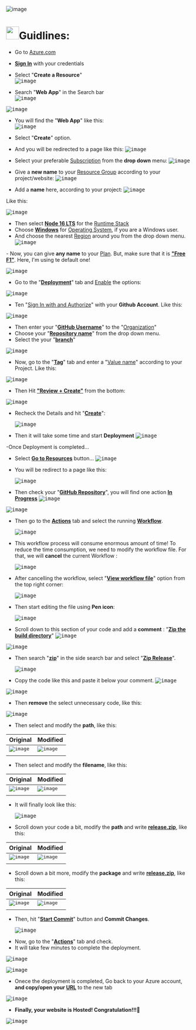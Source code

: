 ![image](https://user-images.githubusercontent.com/90326051/189549281-24a0b323-409c-4c74-a8ff-d8b6cae46a01.png)


# <img src="https://img.icons8.com/plasticine/100/000000/react.png" width="35px"/>Guidlines:

- Go to <ins>[Azure.com](https://azure.microsoft.com/en-us/)</ins>
- <b><ins>Sign In</ins></b> with your credentials
- Select "<b>Create a Resource</b>" </br>
 <kbd>![image](https://user-images.githubusercontent.com/90326051/189541372-fec0d261-222e-48c3-a787-b9cb1a0617d5.png)</kbd>

- Search "<b>Web App</b>" in the Search bar </br> <kbd>![image](https://user-images.githubusercontent.com/90326051/189541488-7c9e35ca-5f77-4135-b301-3baeb8605777.png)</kbd>

<kbd>![image](https://user-images.githubusercontent.com/90326051/189541550-9180d8f3-84bb-45fd-b949-c40fb5575397.png)<kbd>
 <br> 
  - You will find the "<b>Web App</b>" like this: </br> 
  <kbd>![image](https://user-images.githubusercontent.com/90326051/189541945-f44d1f9b-49fc-40a7-8033-2d32049e0d6c.png)</kbd>
  
  - Select "<b>Create</b>" option.
  - And you will be redirected to a page like this:
  <kbd>![image](https://user-images.githubusercontent.com/90326051/189542068-61b722a6-3987-4503-a8ce-e6d65f2f03c0.png)
</kbd>
  
  - Select your preferable <ins>Subscription</ins> from the <b>drop down</b> menu:
  <kbd>![image](https://user-images.githubusercontent.com/90326051/189542150-9618c4fd-f2e3-440e-a757-1e060d83479d.png)</kbd>
  
  - Give a <b>new name</b> to your <ins>Resource Group</ins> according to your project/website: 
  <kbd>![image](https://user-images.githubusercontent.com/90326051/189542215-22023e80-7b87-4305-952f-7df3007642f5.png)</kbd>
  
  - Add a <b>name</b> here, according to your project:
  <kbd>![image](https://user-images.githubusercontent.com/90326051/189542465-c5a9460b-5519-445e-9308-ec75deaee9fd.png)
</kbd>
  Like this:
  
   <kbd>![image](https://user-images.githubusercontent.com/90326051/189542507-3cd614dd-60f0-47dc-bb0f-92b5ac8f6e10.png)
</kbd>
  
  - Then select <ins><b>Node 16 LTS</b></ins> for the <ins>Runtime Stack</ins>
  - Choose <ins><b>Windows</b></ins> for <ins>Operating System</ins>, if you are a Windows user.
  - And choose the nearest <ins>Region</ins> around you from the drop down menu.
   <kbd>![image](https://user-images.githubusercontent.com/90326051/189542773-96cab9a7-34d1-4d59-b510-dd5fa8107767.png)
</kbd>
  - Now, you can give <b>any name</b> to your <ins>Plan</ins>. But, make sure that it is <b><ins>"Free F1"</ins></b>. Here, I'm using te default one! 
  
   <kbd>![image](https://user-images.githubusercontent.com/90326051/189542793-e6056d61-af89-448c-bd28-a1f4aa4e854c.png)
</kbd>
   
  - Go to the "<b><ins>Deployment</ins></b>" tab and <ins>Enable</ins>  the options:
  
  <kbd>![image](https://user-images.githubusercontent.com/90326051/189543527-bdf1cf26-8a16-4305-b7b3-c1def8c6e81c.png)
</kbd>
  
  - Ten "<ins>Sign In with and Authorize</ins>" with your <b>Github Account</b>. Like this:
  
  <kbd>![image](https://user-images.githubusercontent.com/90326051/189543568-4dcf026b-a138-4171-ac1f-9849d8f4a0ce.png)
</kbd>
  
  - Then enter your "<b><ins>GitHub Username</ins></b>" to the "<ins>Organization</ins>"
  - Choose your "<b><ins>Repository name</ins></b>" from the drop down menu.
  - Select the your "<b><ins>branch</ins></b>"
  
  <kbd>![image](https://user-images.githubusercontent.com/90326051/189543641-0735e944-a47d-426f-b573-e6f891974efb.png)
</kbd>
  
  - Now, go to the "<b><ins>Tag</b></ins>" tab and enter a "<ins>Value name</ins>" according to your Project. Like this:
  
   <kbd>![image](https://user-images.githubusercontent.com/90326051/189543131-cef5302c-1fc1-4e5c-acbf-1ec1ba60e920.png)
</kbd>
  
  - Then Hit <b><ins>"Review + Create"</ins></b> from the bottom:
  
   <kbd>![image](https://user-images.githubusercontent.com/90326051/189543189-00517404-759c-42e2-92f1-cf5a413b3f04.png)
</kbd>
  
  - Recheck the Details and hit "<b><ins>Create</ins></b>":
  
    <kbd>![image](https://user-images.githubusercontent.com/90326051/189543218-e64c63de-d906-4b46-8dd1-2d66b5d30afe.png)
</kbd>
  
  - Then it will take some time and start **Deployment**
 <kbd>![image](https://user-images.githubusercontent.com/90326051/189546301-86bdab34-e1b2-4211-80de-e6b2107ec254.png)
 </kbd>
 
  -Once Deployment is completed... 
 - Select <b><ins>Go to Resources</ins></b> button...
   <kbd>![image](https://user-images.githubusercontent.com/90326051/189546327-f73d64c7-a79b-4fed-9397-330229be02ad.png)
</kbd>
 
 - You will be redirect to a page like this:
 
    <kbd>![image](https://user-images.githubusercontent.com/90326051/189546257-310370dd-09bb-4d76-a149-c7ed6bfbede2.png)
</kbd>
 
 - Then check your "<b><ins>GitHub Repository</ins></b>", you will find one action <ins>**In Progress**</ins>
   <kbd>![image](https://user-images.githubusercontent.com/90326051/189546364-1d08d50f-d961-4cb0-a0cf-872dd6740790.png)
</kbd>
 
 <kbd>![image](https://user-images.githubusercontent.com/90326051/189546552-99768b39-e827-4baa-84f3-af5f2c84deac.png)
</kbd>
 
 - Then go to the <ins>**Actions**</ins> tab and select the running <ins>**Workflow**</ins>.
   
   <kbd>![image](https://user-images.githubusercontent.com/90326051/189546620-0e8653ee-cfae-49c7-9c6c-bc27b4154160.png)
</kbd>
 
 - This workflow process will consume enormous amount of time! To reduce the time consumption, we need to modify the workflow file. For that, we will **cancel** the current Workflow :
 
    <kbd>![image](https://user-images.githubusercontent.com/90326051/189546811-06c8743f-3996-4338-9b96-f219b67a8da1.png)
</kbd>
 
 - After cancelling the workflow, select "<ins>**View workflow file**</ins>" option from the top right corner:
 
   <kbd>![image](https://user-images.githubusercontent.com/90326051/189546886-523df212-870c-4d94-870e-44c8027f9e9f.png)
</kbd>
 
 - Then start editing the file using **Pen icon**:
 
    <kbd>![image](https://user-images.githubusercontent.com/90326051/189546925-0f65d366-7010-4631-ba04-31006947603d.png)
</kbd>
 
 - Scroll down to this section of your code and add a **comment** : "<ins>**Zip the build directory**</ins>"
   <kbd>![image](https://user-images.githubusercontent.com/90326051/189547010-7384f920-2a20-47af-bc53-d1abcf58d082.png)
</kbd>
 
 <kbd>![image](https://user-images.githubusercontent.com/90326051/189547045-941af18c-4cf2-49d4-983f-5f4c9da94f00.png)
</kbd>
 
 - Then search "<ins>**zip**</ins>" in the side search bar and select "<ins>**Zip Release**</ins>".
 
   <kbd>![image](https://user-images.githubusercontent.com/90326051/189547132-64663307-13f9-4bf6-81ec-e4e491dabdc0.png)
</kbd>
 
 - Copy the code like this and paste it below your comment.
 <kbd>![image](https://user-images.githubusercontent.com/90326051/189547219-f1a4020f-dac0-4c8f-acd9-f408cfef693e.png)
</kbd>
 
   <kbd>![image](https://user-images.githubusercontent.com/90326051/189547296-7910df1f-a8ca-4c33-92e5-5f596b3ca60c.png)
</kbd>
 
 - Then **remove** the select unnecessary code, like this:
 
 <kbd>![image](https://user-images.githubusercontent.com/90326051/189547332-c64dff48-883c-4168-84ee-6b1fef4532af.png)
</kbd>
 
 - Then select and modify the **path**, like this:
 
| Original | Modified | 
| ------------- | ------------- | 
| <kbd>![image](https://user-images.githubusercontent.com/90326051/189547424-2df984ef-3391-4d13-aa06-9fcd3da3b9c6.png)</kbd> | <kbd>![image](https://user-images.githubusercontent.com/90326051/189547463-69689ef7-3523-4a05-8db6-fe1ae29db297.png)
</kbd>| 

 - Then select and modify the **filename**, like this:
 
| Original | Modified | 
| ------------- | ------------- | 
| <kbd>![image](https://user-images.githubusercontent.com/90326051/189547694-337c526e-3898-403b-ac3c-c38319cf2112.png)</kbd> | <kbd>![image](https://user-images.githubusercontent.com/90326051/189547707-41898a92-9322-45ab-8f0a-07a2f58f7f03.png)
</kbd>|  
 
 - It will finally look like this:
 
   <kbd>![image](https://user-images.githubusercontent.com/90326051/189547738-b300598c-375a-445b-a4da-a3aa079e3dc6.png)
</kbd>

- Scroll down your code a bit, modify the **path** and write <ins>**release.zip**</ins>, like this:
 
| Original | Modified | 
| ------------- | ------------- | 
| <kbd>![image](https://user-images.githubusercontent.com/90326051/189547834-cfb9db63-05ee-4758-aaf9-fa565925e550.png)</kbd> | <kbd>![image](https://user-images.githubusercontent.com/90326051/189547873-7a05bb82-b4c0-4198-afb0-c518624ae023.png)
</kbd>|  

 - Scroll down a bit more, modify the **package** and write <ins>**release.zip**</ins>, like this:
 
| Original | Modified | 
| ------------- | ------------- | 
| <kbd>![image](https://user-images.githubusercontent.com/90326051/189547958-3f4c8f1c-c57f-4b42-b528-36e94207dc69.png)</kbd> | <kbd>![image](https://user-images.githubusercontent.com/90326051/189548000-644d08ce-9a2c-4f38-80eb-adc6de2afef1.png)
</kbd>| 
  
 - Then, hit "<ins>**Start Commit**</ins>" button and **Commit Changes**.
 
   <kbd>![image](https://user-images.githubusercontent.com/90326051/189548098-0184f897-bf50-4401-8254-73c3f9fa2f1a.png)
</kbd>
 
 - Now, go to the "<b><ins>Actions</ins></b>" tab and check.
 - It will take few minutes to complete the deployment.
 
  <kbd>![image](https://user-images.githubusercontent.com/90326051/189548232-ecd8301f-be46-42c9-aae1-25b00b6d59bb.png)
</kbd>

   <kbd>![image](https://user-images.githubusercontent.com/90326051/189548269-919fe5fc-ca2e-418a-b52a-09071cca4cf9.png)
</kbd>
 
 - Onece the deployment is completed, Go back to your Azure account, **and copy/open your <ins>URL</ins>** to the new tab
 
 <kbd>![image](https://user-images.githubusercontent.com/90326051/189548354-c5df099b-1cb5-4c73-973a-9327ddc72a24.png)
</kbd>
 
 - <b>Finally, your website is Hosted! Congratulation!!!</b>🎉
 
 <kbd>![image](https://user-images.githubusercontent.com/90326051/189548390-c4c5b59a-b7ef-44de-acbe-ce4a276f005e.png)
</kbd>
 

